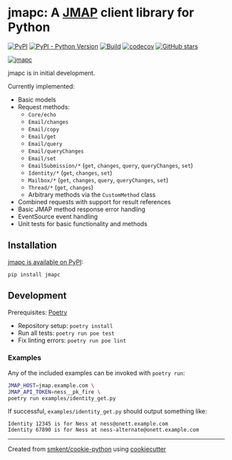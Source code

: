 # jmapc: A [JMAP][jmapio] client library for Python

[![PyPI](https://img.shields.io/pypi/v/jmapc)][pypi]
[![PyPI - Python Version](https://img.shields.io/pypi/pyversions/jmapc)][pypi]
[![Build](https://img.shields.io/github/checks-status/smkent/jmapc/main?label=build)][gh-actions]
[![codecov](https://codecov.io/gh/smkent/jmapc/branch/main/graph/badge.svg)][codecov]
[![GitHub stars](https://img.shields.io/github/stars/smkent/jmapc?style=social)][repo]

[![jmapc][logo]](#)

jmapc is in initial development.

Currently implemented:

* Basic models
* Request methods:
  * `Core/echo`
  * `Email/changes`
  * `Email/copy`
  * `Email/get`
  * `Email/query`
  * `Email/queryChanges`
  * `Email/set`
  * `EmailSubmission/*` (`get`, `changes`, `query`, `queryChanges`, `set`)
  * `Identity/*` (`get`, `changes`, `set`)
  * `Mailbox/*` (`get`, `changes`, `query`, `queryChanges`, `set`)
  * `Thread/*` (`get`, `changes`)
  * Arbitrary methods via the `CustomMethod` class
* Combined requests with support for result references
* Basic JMAP method response error handling
* EventSource event handling
* Unit tests for basic functionality and methods

## Installation

[jmapc is available on PyPI][jmapc-pypi]:

```
pip install jmapc
```

## Development

Prerequisites: [Poetry][poetry]

* Repository setup: `poetry install`
* Run all tests: `poetry run poe test`
* Fix linting errors: `poetry run poe lint`

### Examples

Any of the included examples can be invoked with `poetry run`:

```sh
JMAP_HOST=jmap.example.com \
JMAP_API_TOKEN=ness__pk_fire \
poetry run examples/identity_get.py
```

If successful, `examples/identity_get.py` should output something like:

```
Identity 12345 is for Ness at ness@onett.example.com
Identity 67890 is for Ness at ness-alternate@onett.example.com
```

---

Created from [smkent/cookie-python][cookie-python] using
[cookiecutter][cookiecutter]

[codecov]: https://codecov.io/gh/smkent/jmapc
[cookie-python]: https://github.com/smkent/cookie-python
[cookiecutter]: https://github.com/cookiecutter/cookiecutter
[gh-actions]: https://github.com/smkent/jmapc/actions?query=branch%3Amain
[logo]: https://raw.github.com/smkent/jmapc/main/img/jmapc.png
[jmapc-pypi]: https://pypi.org/project/jmapc/
[jmapio]: https://jmap.io
[poetry]: https://python-poetry.org/docs/#installation
[pypi]: https://pypi.org/project/jmapc/
[repo]: https://github.com/smkent/jmapc
